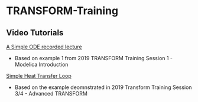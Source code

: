 # TRANSFORM-Training

## Video Tutorials

[A Simple ODE recorded lecture](https://youtu.be/X2FgEFyfnfQ)
 - Based on example 1 from 2019 TRANSFORM Training Session 1 - Modelica Introduction
 
[Simple Heat Transfer Loop](https://youtu.be/-ErvPPqGYys)
 - Based on the example deomnstrated in 2019 Transform Training Session 3/4 - Advanced TRANSFORM
